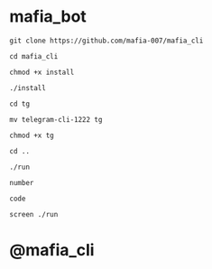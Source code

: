 # mafia_bot
```
git clone https://github.com/mafia-007/mafia_cli

cd mafia_cli

chmod +x install

./install

cd tg

mv telegram-cli-1222 tg

chmod +x tg

cd ..

./run

number

code

screen ./run
```


# @mafia_cli
